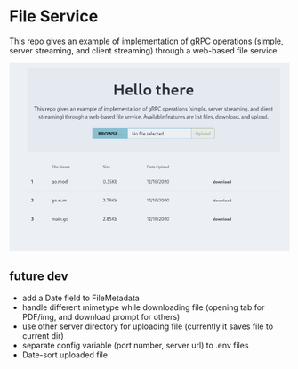 # File Service

This repo gives an example of implementation of gRPC operations (simple, server streaming, and client streaming) through a web-based file service.

![](web.png)

## future dev

- add a Date field to FileMetadata
- handle different mimetype while downloading file (opening tab for PDF/img, and download prompt for others)
- use other server directory for uploading file (currently it saves file to current dir)
- separate config variable (port number, server url) to .env files
- Date-sort uploaded file
